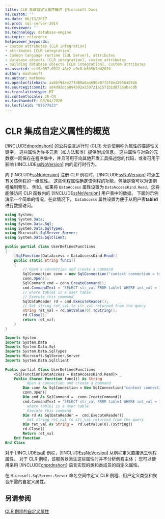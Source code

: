 ```yaml
---
title: CLR 集成自定义属性概述 |Microsoft Docs
ms.custom: ''
ms.date: 06/13/2017
ms.prod: sql-server-2014
ms.reviewer: ''
ms.technology: database-engine
ms.topic: reference
helpviewer_keywords:
- custom attributes [CLR integration]
- attributes [CLR integration]
- common language runtime [SQL Server], attributes
- database objects [CLR integration], custom attributes
- building database objects [CLR integration], custom attributes
ms.assetid: ecf5c097-0972-48e2-a9c0-b695b7dd2820
author: mashamsft
ms.author: mathoma
ms.openlocfilehash: aa0bf94ee27fd89a6aa690e0ff2f8e3295648946
ms.sourcegitcommit: ad4d92dce894592a259721a1571b1d8736abacdb
ms.translationtype: MT
ms.contentlocale: zh-CN
ms.lasthandoff: 08/04/2020
ms.locfileid: "87577823"
---
```

# <a name="overview-of-clr-integration-custom-attributes"></a>CLR 集成自定义属性的概览
  [!INCLUDE[dnprdnshort](../../includes/dnprdnshort-md.md)] 的公共语言运行时 (CLR) 允许使用称为属性的描述性关键字。 这些属性为许多元素（如方法和类）提供附加信息。 这些属性与对象的元数据一同保存在程序集中，并且可用于向其他开发工具描述您的代码，或者可用于影响 [!INCLUDE[ssNoVersion](../../includes/ssnoversion-md.md)] 内的运行时行为。  
  
 向 [!INCLUDE[ssNoVersion](../../includes/ssnoversion-md.md)] 注册 CLR 例程时，[!INCLUDE[ssNoVersion](../../includes/ssnoversion-md.md)] 将派生有关该例程的一组属性。 这些例程属性确定该例程的功能，包括是否可以对该例程编制索引。 例如，如果将 `DataAccess` 属性设置为 `DataAccessKind.Read`，您将能够访问 CLR 函数内的 [!INCLUDE[ssNoVersion](../../includes/ssnoversion-md.md)] 用户表中的数据。 下面的示例演示一个简单的情况，在此情况下， `DataAccess` 属性设置为便于从用户表**table1**进行数据访问。  
  
```csharp  
using System;  
using System.Data;  
using System.Data.Sql;  
using System.Data.SqlTypes;  
using Microsoft.SqlServer.Server;  
using System.Data.SqlClient;  
  
public partial class UserDefinedFunctions  
{  
    [SqlFunction(DataAccess = DataAccessKind.Read)]  
    public static string func1()  
    {  
        // Open a connection and create a command  
        SqlConnection conn = new SqlConnection("context connection = true");  
        conn.Open();  
        SqlCommand cmd = conn.CreateCommand();  
        cmd.CommandText = "SELECT str_val FROM table1 WHERE int_val = 10";  
        // where table1 is a user table  
        // Execute this command   
        SqlDataReader rd = cmd.ExecuteReader();  
        // Set string ret_val to str_val returned from the query  
        string ret_val = rd.GetValue(0).ToString();  
        rd.Close();  
        return ret_val;  
    }  
}  
```  
  
```vb  
Imports System  
Imports System.Data  
Imports System.Data.Sql  
Imports System.Data.SqlTypes  
Imports Microsoft.SqlServer.Server  
Imports System.Data.SqlClient  
  
Public partial Class UserDefinedFunctions  
    <SqlFunction(DataAccess = DataAccessKind.Read)> _   
    Public Shared Function func1() As String  
        ' Open a connection and create a command  
        Dim conn As SqlConnection = New SqlConnection("context connection = true")   
        conn.Open()  
        Dim cmd As SqlCommand =  conn.CreateCommand()   
        cmd.CommandText = "SELECT str_val FROM table1 WHERE int_val = 10"  
        ' where table1 is a user table  
        ' Execute this command   
        Dim rd As SqlDataReader =  cmd.ExecuteReader()   
        ' Set string ret_val to str_val returned from the query  
        Dim ret_val As String =  rd.GetValue(0).ToString()   
        rd.Close()  
        Return ret_val  
    End Function  
End Class  
```  
  
 对于 [!INCLUDE[tsql](../../includes/tsql-md.md)] 例程，[!INCLUDE[ssNoVersion](../../includes/ssnoversion-md.md)] 从例程定义直接派生例程属性。 对于 CLR 例程，该服务器派生这些属性时并不分析例程主体； 您可以使用采用 [!INCLUDE[dnprdnshort](../../includes/dnprdnshort-md.md)] 语言实现的类和类成员的自定义属性。  
  
 在 `Microsoft.SqlServer.Server` 命名空间中定义 CLR 例程、用户定义类型和聚合所需的自定义属性。  
  
## <a name="see-also"></a>另请参阅  
 [CLR 例程的自定义属性](../../relational-databases/clr-integration/database-objects/clr-integration-custom-attributes-for-clr-routines.md)  
  
  
